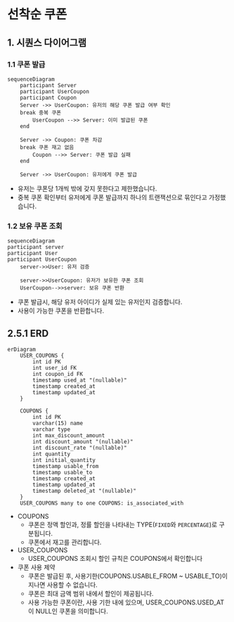 # 선착순 쿠폰

## 1. 시퀀스 다이어그램

### 1.1 쿠폰 발급

```mermaid
sequenceDiagram
    participant Server
    participant UserCoupon
    participant Coupon
    Server ->> UserCoupon: 유저의 해당 쿠폰 발급 여부 확인
    break 중복 쿠폰
        UserCoupon -->> Server: 이미 발급된 쿠폰
    end

    Server ->> Coupon: 쿠폰 차감
    break 쿠폰 재고 없음
        Coupon -->> Server: 쿠폰 발급 실패
    end

    Server ->> UserCoupon: 유저에게 쿠폰 발급
```
- 유저는 쿠폰당 1개씩 밖에 갖지 못한다고 제한했습니다.
- 중복 쿠폰 확인부터 유저에게 쿠폰 발급까지 하나의 트랜잭션으로 묶인다고 가정했습니다.

### 1.2 보유 쿠폰 조회
```mermaid
sequenceDiagram
participant server
participant User
participant UserCoupon
    server->>User: 유저 검증
    
    server->>UserCoupon: 유저가 보유한 쿠폰 조회
    UserCoupon-->>server: 보유 쿠폰 반환
```
- 쿠폰 발급시, 해당 유저 아이디가 실제 있는 유저인지 검증합니다.
- 사용이 가능한 쿠폰을 반환합니다. 

## 2.5.1 ERD
```mermaid 
erDiagram
    USER_COUPONS {
        int id PK
        int user_id FK
        int coupon_id FK
        timestamp used_at "(nullable)"
        timestamp created_at
        timestamp updated_at
    }

    COUPONS {
        int id PK
        varchar(15) name
        varchar type
        int max_discount_amount
        int discount_amount "(nullable)"
        int discount_rate "(nullable)"
        int quantity
        int initial_quantity
        timestamp usable_from
        timestamp usable_to
        timestamp created_at
        timestamp updated_at
        timestamp deleted_at "(nullable)"
    }
    USER_COUPONS many to one COUPONS: is_associated_with
```
- COUPONS
  - 쿠폰은 정액 할인과, 정률 할인을 나타내는 TYPE(`FIXED`와 `PERCENTAGE`)로 구분됩니다.
  - 쿠폰에서 재고를 관리합니다. 
- USER_COUPONS 
  - USER_COUPONS 조회시 할인 규칙은 COUPONS에서 확인합니다
- 쿠폰 사용 제약
  - 쿠폰은 발급된 후, 사용기한(COUPONS.USABLE_FROM ~ USABLE_TO)이 지나면 사용할 수 없습니다.
  - 쿠폰은 최대 금액 범위 내에서 할인이 제공됩니다.
  - 사용 가능한 쿠폰이란, 사용 기한 내에 있으며, USER_COUPONS.USED_AT이 NULL인 쿠폰을 의미합니다.
